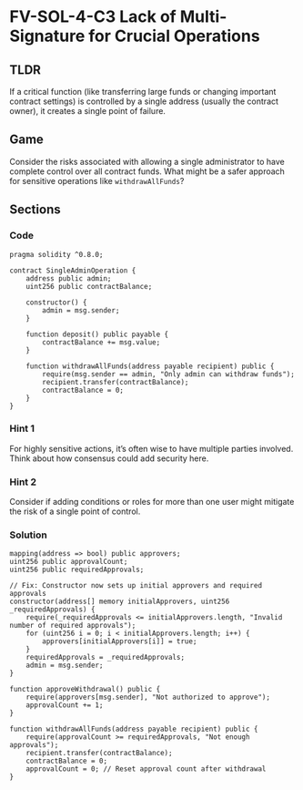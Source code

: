 # FV-SOL-4-C3 Lack of Multi-Signature for Crucial Operations

## TLDR

If a critical function (like transferring large funds or changing important contract settings) is controlled by a single address (usually the contract owner), it creates a single point of failure.

## Game

Consider the risks associated with allowing a single administrator to have complete control over all contract funds. What might be a safer approach for sensitive operations like `withdrawAllFunds`?

## Sections
### Code
```solidity
pragma solidity ^0.8.0;

contract SingleAdminOperation {
    address public admin;
    uint256 public contractBalance;

    constructor() {
        admin = msg.sender;
    }

    function deposit() public payable {
        contractBalance += msg.value;
    }

    function withdrawAllFunds(address payable recipient) public {
        require(msg.sender == admin, "Only admin can withdraw funds");
        recipient.transfer(contractBalance);
        contractBalance = 0;
    }
}

```


### Hint 1
For highly sensitive actions, it’s often wise to have multiple parties involved. Think about how consensus could add security here.


### Hint 2
Consider if adding conditions or roles for more than one user might mitigate the risk of a single point of control.


### Solution
```solidity
mapping(address => bool) public approvers;
uint256 public approvalCount;
uint256 public requiredApprovals;

// Fix: Constructor now sets up initial approvers and required approvals
constructor(address[] memory initialApprovers, uint256 _requiredApprovals) {
    require(_requiredApprovals <= initialApprovers.length, "Invalid number of required approvals");
    for (uint256 i = 0; i < initialApprovers.length; i++) {
        approvers[initialApprovers[i]] = true;
    }
    requiredApprovals = _requiredApprovals;
    admin = msg.sender;
}

function approveWithdrawal() public {
    require(approvers[msg.sender], "Not authorized to approve");
    approvalCount += 1;
}

function withdrawAllFunds(address payable recipient) public {
    require(approvalCount >= requiredApprovals, "Not enough approvals");
    recipient.transfer(contractBalance);
    contractBalance = 0;
    approvalCount = 0; // Reset approval count after withdrawal
}
```


